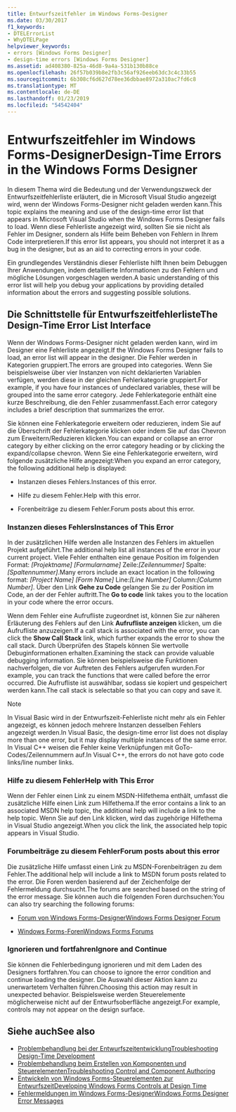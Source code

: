 ```yaml
---
title: Entwurfszeitfehler im Windows Forms-Designer
ms.date: 03/30/2017
f1_keywords:
- DTELErrorList
- WhyDTELPage
helpviewer_keywords:
- errors [Windows Forms Designer]
- design-time errors [Windows Forms Designer]
ms.assetid: ad408380-825a-46d8-9a4a-531b130b88ce
ms.openlocfilehash: 26f57b039b8e2fb3c56af926eeb63dc3c4c33b55
ms.sourcegitcommit: 6b308cf6d627d78ee36dbbae8972a310ac7fd6c8
ms.translationtype: MT
ms.contentlocale: de-DE
ms.lasthandoff: 01/23/2019
ms.locfileid: "54542404"
---
```

# <a name="design-time-errors-in-the-windows-forms-designer"></a><span data-ttu-id="6582f-102">Entwurfszeitfehler im Windows Forms-Designer</span><span class="sxs-lookup"><span data-stu-id="6582f-102">Design-Time Errors in the Windows Forms Designer</span></span>
<span data-ttu-id="6582f-103">In diesem Thema wird die Bedeutung und der Verwendungszweck der Entwurfszeitfehlerliste erläutert, die in Microsoft Visual Studio angezeigt wird, wenn der Windows Forms-Designer nicht geladen werden kann.</span><span class="sxs-lookup"><span data-stu-id="6582f-103">This topic explains the meaning and use of the design-time error list that appears in Microsoft Visual Studio when the Windows Forms Designer fails to load.</span></span> <span data-ttu-id="6582f-104">Wenn diese Fehlerliste angezeigt wird, sollten Sie sie nicht als Fehler im Designer, sondern als Hilfe beim Beheben von Fehlern in Ihrem Code interpretieren.</span><span class="sxs-lookup"><span data-stu-id="6582f-104">If this error list appears, you should not interpret it as a bug in the designer, but as an aid to correcting errors in your code.</span></span>  
  
 <span data-ttu-id="6582f-105">Ein grundlegendes Verständnis dieser Fehlerliste hilft Ihnen beim Debuggen Ihrer Anwendungen, indem detaillierte Informationen zu den Fehlern und mögliche Lösungen vorgeschlagen werden.</span><span class="sxs-lookup"><span data-stu-id="6582f-105">A basic understanding of this error list will help you debug your applications by providing detailed information about the errors and suggesting possible solutions.</span></span>  
  
## <a name="the-design-time-error-list-interface"></a><span data-ttu-id="6582f-106">Die Schnittstelle für Entwurfszeitfehlerliste</span><span class="sxs-lookup"><span data-stu-id="6582f-106">The Design-Time Error List Interface</span></span>  
 <span data-ttu-id="6582f-107">Wenn der Windows Forms-Designer nicht geladen werden kann, wird im Designer eine Fehlerliste angezeigt.</span><span class="sxs-lookup"><span data-stu-id="6582f-107">If the Windows Forms Designer fails to load, an error list will appear in the designer.</span></span> <span data-ttu-id="6582f-108">Die Fehler werden in Kategorien gruppiert.</span><span class="sxs-lookup"><span data-stu-id="6582f-108">The errors are grouped into categories.</span></span> <span data-ttu-id="6582f-109">Wenn Sie beispielsweise über vier Instanzen von nicht deklarierten Variablen verfügen, werden diese in der gleichen Fehlerkategorie gruppiert.</span><span class="sxs-lookup"><span data-stu-id="6582f-109">For example, if you have four instances of undeclared variables, these will be grouped into the same error category.</span></span> <span data-ttu-id="6582f-110">Jede Fehlerkategorie enthält eine kurze Beschreibung, die den Fehler zusammenfasst.</span><span class="sxs-lookup"><span data-stu-id="6582f-110">Each error category includes a brief description that summarizes the error.</span></span>  
  
 <span data-ttu-id="6582f-111">Sie können eine Fehlerkategorie erweitern oder reduzieren, indem Sie auf die Überschrift der Fehlerkategorie klicken oder indem Sie auf das Chevron zum Erweitern/Reduzieren klicken.</span><span class="sxs-lookup"><span data-stu-id="6582f-111">You can expand or collapse an error category by either clicking on the error category heading or by clicking the expand/collapse chevron.</span></span> <span data-ttu-id="6582f-112">Wenn Sie eine Fehlerkategorie erweitern, wird folgende zusätzliche Hilfe angezeigt:</span><span class="sxs-lookup"><span data-stu-id="6582f-112">When you expand an error category, the following additional help is displayed:</span></span>  
  
-   <span data-ttu-id="6582f-113">Instanzen dieses Fehlers.</span><span class="sxs-lookup"><span data-stu-id="6582f-113">Instances of this error.</span></span>  
  
-   <span data-ttu-id="6582f-114">Hilfe zu diesem Fehler.</span><span class="sxs-lookup"><span data-stu-id="6582f-114">Help with this error.</span></span>  
  
-   <span data-ttu-id="6582f-115">Forenbeiträge zu diesem Fehler.</span><span class="sxs-lookup"><span data-stu-id="6582f-115">Forum posts about this error.</span></span>  
  
### <a name="instances-of-this-error"></a><span data-ttu-id="6582f-116">Instanzen dieses Fehlers</span><span class="sxs-lookup"><span data-stu-id="6582f-116">Instances of This Error</span></span>  
 <span data-ttu-id="6582f-117">In der zusätzlichen Hilfe werden alle Instanzen des Fehlers im aktuellen Projekt aufgeführt.</span><span class="sxs-lookup"><span data-stu-id="6582f-117">The additional help list all instances of the error in your current project.</span></span> <span data-ttu-id="6582f-118">Viele Fehler enthalten eine genaue Position im folgenden Format: *[Projektname]* *[Formularname]* Zeile:*[Zeilennummer]* Spalte:*[Spaltennummer]*.</span><span class="sxs-lookup"><span data-stu-id="6582f-118">Many errors include an exact location in the following format: *[Project Name]* *[Form Name]* Line:*[Line Number]* Column:*[Column Number]*.</span></span> <span data-ttu-id="6582f-119">Über den Link **Gehe zu Code** gelangen Sie zu der Position im Code, an der der Fehler auftritt.</span><span class="sxs-lookup"><span data-stu-id="6582f-119">The **Go to code** link takes you to the location in your code where the error occurs.</span></span>  
  
 <span data-ttu-id="6582f-120">Wenn dem Fehler eine Aufrufliste zugeordnet ist, können Sie zur näheren Erläuterung des Fehlers auf den Link **Aufrufliste anzeigen** klicken, um die Aufrufliste anzuzeigen.</span><span class="sxs-lookup"><span data-stu-id="6582f-120">If a call stack is associated with the error, you can click the **Show Call Stack** link, which further expands the error to show the call stack.</span></span> <span data-ttu-id="6582f-121">Durch Überprüfen des Stapels können Sie wertvolle Debuginformationen erhalten.</span><span class="sxs-lookup"><span data-stu-id="6582f-121">Examining the stack can provide valuable debugging information.</span></span> <span data-ttu-id="6582f-122">Sie können beispielsweise die Funktionen nachverfolgen, die vor Auftreten des Fehlers aufgerufen wurden.</span><span class="sxs-lookup"><span data-stu-id="6582f-122">For example, you can track the functions that were called before the error occurred.</span></span> <span data-ttu-id="6582f-123">Die Aufrufliste ist auswählbar, sodass sie kopiert und gespeichert werden kann.</span><span class="sxs-lookup"><span data-stu-id="6582f-123">The call stack is selectable so that you can copy and save it.</span></span>  
  
> [!NOTE]
>  <span data-ttu-id="6582f-124">In Visual Basic wird in der Entwurfszeit-Fehlerliste nicht mehr als ein Fehler angezeigt, es können jedoch mehrere Instanzen desselben Fehlers angezeigt werden.</span><span class="sxs-lookup"><span data-stu-id="6582f-124">In Visual Basic, the design-time error list does not display more than one error, but it may display multiple instances of the same error.</span></span> <span data-ttu-id="6582f-125">In Visual C++ weisen die Fehler keine Verknüpfungen mit GoTo-Codes/Zeilennummern auf.</span><span class="sxs-lookup"><span data-stu-id="6582f-125">In Visual C++, the errors do not have goto code links/line number links.</span></span>  
  
### <a name="help-with-this-error"></a><span data-ttu-id="6582f-126">Hilfe zu diesem Fehler</span><span class="sxs-lookup"><span data-stu-id="6582f-126">Help with This Error</span></span>  
 <span data-ttu-id="6582f-127">Wenn der Fehler einen Link zu einem MSDN-Hilfethema enthält, umfasst die zusätzliche Hilfe einen Link zum Hilfethema.</span><span class="sxs-lookup"><span data-stu-id="6582f-127">If the error contains a link to an associated MSDN help topic, the additional help will include a link to the help topic.</span></span> <span data-ttu-id="6582f-128">Wenn Sie auf den Link klicken, wird das zugehörige Hilfethema in Visual Studio angezeigt.</span><span class="sxs-lookup"><span data-stu-id="6582f-128">When you click the link, the associated help topic appears in Visual Studio.</span></span>  
  
### <a name="forum-posts-about-this-error"></a><span data-ttu-id="6582f-129">Forumbeiträge zu diesem Fehler</span><span class="sxs-lookup"><span data-stu-id="6582f-129">Forum posts about this error</span></span>  
 <span data-ttu-id="6582f-130">Die zusätzliche Hilfe umfasst einen Link zu MSDN-Forenbeiträgen zu dem Fehler.</span><span class="sxs-lookup"><span data-stu-id="6582f-130">The additional help will include a link to MSDN forum posts related to the error.</span></span> <span data-ttu-id="6582f-131">Die Foren werden basierend auf der Zeichenfolge der Fehlermeldung durchsucht.</span><span class="sxs-lookup"><span data-stu-id="6582f-131">The forums are searched based on the string of the error message.</span></span> <span data-ttu-id="6582f-132">Sie können auch die folgenden Foren durchsuchen:</span><span class="sxs-lookup"><span data-stu-id="6582f-132">You can also try searching the following forums:</span></span>  
  
-   [<span data-ttu-id="6582f-133">Forum von Windows Forms-Designer</span><span class="sxs-lookup"><span data-stu-id="6582f-133">Windows Forms Designer Forum</span></span>](https://go.microsoft.com/fwlink/?LinkId=203524)  
  
-   [<span data-ttu-id="6582f-134">Windows Forms-Foren</span><span class="sxs-lookup"><span data-stu-id="6582f-134">Windows Forms Forums</span></span>](https://go.microsoft.com/fwlink/?LinkId=203523)  
  
### <a name="ignore-and-continue"></a><span data-ttu-id="6582f-135">Ignorieren und fortfahren</span><span class="sxs-lookup"><span data-stu-id="6582f-135">Ignore and Continue</span></span>  
 <span data-ttu-id="6582f-136">Sie können die Fehlerbedingung ignorieren und mit dem Laden des Designers fortfahren.</span><span class="sxs-lookup"><span data-stu-id="6582f-136">You can choose to ignore the error condition and continue loading the designer.</span></span> <span data-ttu-id="6582f-137">Die Auswahl dieser Aktion kann zu unerwartetem Verhalten führen.</span><span class="sxs-lookup"><span data-stu-id="6582f-137">Choosing this action may result in unexpected behavior.</span></span> <span data-ttu-id="6582f-138">Beispielsweise werden Steuerelemente möglicherweise nicht auf der Entwurfsoberfläche angezeigt.</span><span class="sxs-lookup"><span data-stu-id="6582f-138">For example, controls may not appear on the design surface.</span></span>  
  
## <a name="see-also"></a><span data-ttu-id="6582f-139">Siehe auch</span><span class="sxs-lookup"><span data-stu-id="6582f-139">See also</span></span>
- [<span data-ttu-id="6582f-140">Problembehandlung bei der Entwurfszeitentwicklung</span><span class="sxs-lookup"><span data-stu-id="6582f-140">Troubleshooting Design-Time Development</span></span>](https://msdn.microsoft.com/library/e048d08e-fa7c-4be8-b238-4abaa199a0a6)
- [<span data-ttu-id="6582f-141">Problembehandlung beim Erstellen von Komponenten und Steuerelementen</span><span class="sxs-lookup"><span data-stu-id="6582f-141">Troubleshooting Control and Component Authoring</span></span>](../../../../docs/framework/winforms/controls/troubleshooting-control-and-component-authoring.md)
- [<span data-ttu-id="6582f-142">Entwickeln von Windows Forms-Steuerelementen zur Entwurfszeit</span><span class="sxs-lookup"><span data-stu-id="6582f-142">Developing Windows Forms Controls at Design Time</span></span>](../../../../docs/framework/winforms/controls/developing-windows-forms-controls-at-design-time.md)
- [<span data-ttu-id="6582f-143">Fehlermeldungen im Windows Forms-Designer</span><span class="sxs-lookup"><span data-stu-id="6582f-143">Windows Forms Designer Error Messages</span></span>](https://msdn.microsoft.com/library/cf610bf4-5fe4-471c-bce7-6a05ece07bd2)

